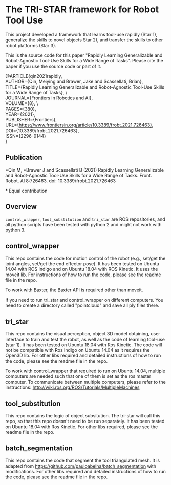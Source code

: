 # The TRI-STAR framework for Robot Tool Use

This project developed a framework that learns tool-use rapidly (Star 1), generalize the skills to novel objects Star 2), and transfer the skills to other robot platforms (Star 3).

This is the source code for this paper "Rapidly Learning Generalizable and Robot-Agnostic Tool-Use Skills for a Wide Range of Tasks". Please cite the paper if you use the source code or part of it.

@ARTICLE{qin2021rapidly, \
    AUTHOR={Qin, Meiying and Brawer, Jake and Scassellati, Brian}, \
    TITLE={Rapidly Learning Generalizable and Robot-Agnostic Tool-Use Skills for a Wide Range of Tasks}, \     
    JOURNAL={Frontiers in Robotics and AI}, \
    VOLUME={8}, \   
    PAGES={380}, \
    YEAR={2021}, \
    PUBLISHER={Frontiers}, \
    URL={https://www.frontiersin.org/article/10.3389/frobt.2021.726463}, \
    DOI={10.3389/frobt.2021.726463}, \
    ISSN={2296-9144} \
}

## Publication

*Qin M, *Brawer J and Scassellati B (2021) Rapidly Learning Generalizable and Robot-Agnostic Tool-Use Skills for a Wide Range of Tasks. Front. Robot. AI 8:726463. doi: 10.3389/frobt.2021.726463

\* Equal contribution

## Overview

`control_wrapper`, `tool_substitution` and `tri_star` are ROS repositories, and all python scripts have been tested with python 2 and might not work with python 3. 

## control_wrapper

This repo contains the code for motion control of the robot (e.g., set/get the joint angles, set/get the end effector pose). It has been tested on Ubuntu 14.04 with ROS Indigo and on Ubuntu 18.04 with ROS Kinetic. It uses the moveit lib. For instructions of how to run the code, please see the readme file in the repo.

To work with Baxter, the Baxter API is required other than moveit.

If you need to run tri_star and control_wrapper on different computers. You need to create a directory called "pointcloud" and save all ply files there.

## tri_star

This repo contains the visual perception, object 3D model obtaining, user interface to train and test the robot, as well as the code of learning tool-use (star 1). It has been tested on Ubuntu 18.04 with Ros Kinetic. The code will not be compatible with Ros Indigo on Ubuntu 14.04 as it requires the Open3D lib. For other libs required and detailed instructions of how to run the code, please see the readme file in the repo.

To work with control_wrapper that required to run on Ubuntu 14.04, multiple computers are needed such that one of them is set as the ros master computer. To communicate between multiple computers, please refer to the instructions: <http://wiki.ros.org/ROS/Tutorials/MultipleMachines>


## tool_substitution

This repo contains the logic of object subsitution. The tri-star will call this repo, so that this repo doesn't need to be run separately. It has been tested on Ubuntu 18.04 with Ros Kinetic. For other libs required, please see the readme file in the repo.

## batch_segmentation

This repo contains the code that segment the tool triangulated mesh. It is adapted from <https://github.com/pauloabelha/batch_segmentation> with modifications. For other libs required and detailed instructions of how to run the code, please see the readme file in the repo.
